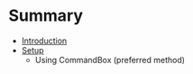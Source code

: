 # Summary

* [Introduction](README.md)
* [Setup](setup.md)
   * Using CommandBox (preferred method)


